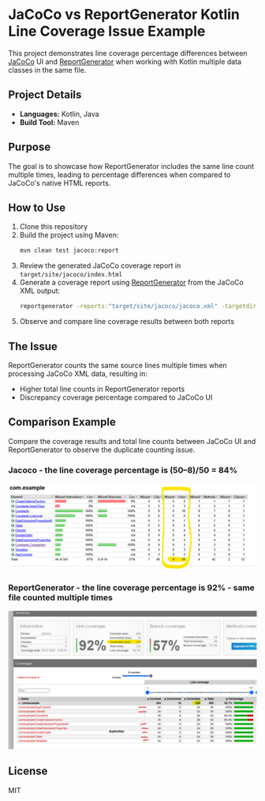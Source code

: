 # JaCoCo vs ReportGenerator Kotlin Line Coverage Issue Example

This project demonstrates line coverage percentage differences between [JaCoCo](https://www.jacoco.org/jacoco/) UI and [ReportGenerator](https://github.com/danielpalme/ReportGenerator) when working with Kotlin multiple data classes in the same file.

## Project Details

- **Languages:** Kotlin, Java
- **Build Tool:** Maven

## Purpose

The goal is to showcase how ReportGenerator includes the same line count multiple times, leading to percentage differences when compared to JaCoCo's native HTML reports. 

## How to Use

1. Clone this repository
2. Build the project using Maven:
   ```bash
   mvn clean test jacoco:report
   ```
3. Review the generated JaCoCo coverage report in `target/site/jacoco/index.html`
4. Generate a coverage report using [ReportGenerator](https://github.com/danielpalme/ReportGenerator) from the JaCoCo XML output:
   ```bash
   reportgenerator -reports:"target/site/jacoco/jacoco.xml" -targetdir:"target/reportgenerator" -reporttypes:Html
   ```
5. Observe and compare line coverage results between both reports

## The Issue

ReportGenerator counts the same source lines multiple times when processing JaCoCo XML data, resulting in:

- Higher total line counts in ReportGenerator reports
- Discrepancy coverage percentage compared to JaCoCo UI


## Comparison Example

 Compare the coverage results and total line counts between JaCoCo UI and ReportGenerator to observe the duplicate counting issue.

### Jacoco - the line coverage percentage is (50–8)/50 = 84% 
![jacoco](doc/img/jacoco.png)

### ReportGenerator - the line coverage percentage is 92% - same file counted multiple times
![img.png](doc/img/reportgenerator.png)

## License

MIT